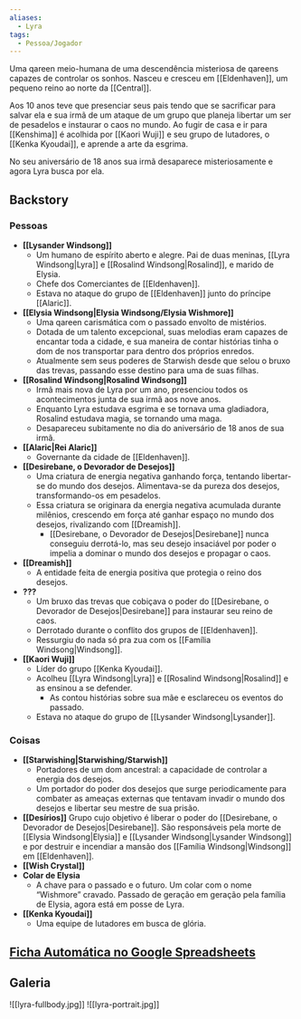 ```yaml
---
aliases:
  - Lyra
tags:
  - Pessoa/Jogador
---
```

Uma qareen meio-humana de uma descendência misteriosa de qareens capazes de controlar os sonhos. Nasceu e cresceu em [[Eldenhaven]], um pequeno reino ao norte da [[Central]].

Aos 10 anos teve que presenciar seus pais tendo que se sacrificar para salvar ela e sua irmã de um ataque de um grupo que planeja libertar um ser de pesadelos e instaurar o caos no mundo. Ao fugir de casa e ir para [[Kenshima]] é acolhida por [[Kaori Wuji]] e seu grupo de lutadores, o [[Kenka Kyoudai]], e aprende a arte da esgrima.

No seu aniversário de 18 anos sua irmã desaparece misteriosamente e agora Lyra busca por ela.

## Backstory
### Pessoas
- **[[Lysander Windsong]]**
	- Um humano de espírito aberto e alegre. Pai de duas meninas, [[Lyra Windsong|Lyra]] e [[Rosalind Windsong|Rosalind]], e marido de Elysia.
	- Chefe dos Comerciantes de [[Eldenhaven]].
	- Estava no ataque do grupo de [[Eldenhaven]] junto do príncipe [[Alaric]].
- **[[Elysia Windsong|Elysia Windsong/Elysia Wishmore]]**
	- Uma qareen carismática com o passado envolto de mistérios.
	- Dotada de um talento excepcional, suas melodias eram capazes de encantar toda a cidade, e sua maneira de contar histórias tinha o dom de nos transportar para dentro dos próprios enredos.
	- Atualmente sem seus poderes de Starwish desde que selou o bruxo das trevas, passando esse destino para uma de suas filhas.
- **[[Rosalind Windsong|Rosalind Windsong]]**
	- Irmã mais nova de Lyra por um ano, presenciou todos os acontecimentos junta de sua irmã aos nove anos.
	- Enquanto Lyra estudava esgrima e se tornava uma gladiadora, Rosalind estudava magia, se tornando uma maga.
	- Desapareceu subitamente no dia do aniversário de 18 anos de sua irmã.
- **[[Alaric|Rei Alaric]]**
	- Governante da cidade de [[Eldenhaven]].
- **[[Desirebane, o Devorador de Desejos]]**
	- Uma criatura de energia negativa ganhando força, tentando libertar-se do mundo dos desejos. Alimentava-se da pureza dos desejos, transformando-os em pesadelos.
	- Essa criatura se originara da energia negativa acumulada durante milênios, crescendo em força até ganhar espaço no mundo dos desejos, rivalizando com [[Dreamish]].
		- [[Desirebane, o Devorador de Desejos|Desirebane]] nunca conseguiu derrotá-lo, mas seu desejo insaciável por poder o impelia a dominar o mundo dos desejos e propagar o caos.
- **[[Dreamish]]**
	- A entidade feita de energia positiva que protegia o reino dos desejos.
- **???**
	- Um bruxo das trevas que cobiçava o poder do [[Desirebane, o Devorador de Desejos|Desirebane]] para instaurar seu reino de caos.
	- Derrotado durante o conflito dos grupos de [[Eldenhaven]].
	- Ressurgiu do nada só pra zua com os [[Família Windsong|Windsong]].
- **[[Kaori Wuji]]**
	- Líder do grupo [[Kenka Kyoudai]].
	- Acolheu [[Lyra Windsong|Lyra]] e [[Rosalind Windsong|Rosalind]] e as ensinou a se defender.
		- As contou histórias sobre sua mãe e esclareceu os eventos do passado.
	- Estava no ataque do grupo de [[Lysander Windsong|Lysander]].

### Coisas
- **[[Starwishing|Starwishing/Starwish]]**
	- Portadores de um dom ancestral: a capacidade de controlar a energia dos desejos.
	- Um portador do poder dos desejos que surge periodicamente para combater as ameaças externas que tentavam invadir o mundo dos desejos e libertar seu mestre de sua prisão.
- **[[Desírios]]**
	Grupo cujo objetivo é liberar o poder do [[Desirebane, o Devorador de Desejos|Desirebane]]. São responsáveis pela morte de [[Elysia Windsong|Elysia]] e [[Lysander Windsong|Lysander Windsong]] e por destruir e incendiar a mansão dos [[Família Windsong|Windsong]] em [[Eldenhaven]].
- **[[Wish Crystal]]**
- **Colar de Elysia**
	- A chave para o passado e o futuro. Um colar com o nome “Wishmore” cravado. Passado de geração em geração pela família de Elysia, agora está em posse de Lyra.
- **[[Kenka Kyoudai]]**
	- Uma equipe de lutadores em busca de glória.

## [Ficha Automática no Google Spreadsheets](https://docs.google.com/spreadsheets/d/1vJ8J6lAk8CXkqEiG_mhXqTotBcfpCafflydU-jUDAAQ/edit#gid=1711337807?usp=sharing)

## Galeria
![[lyra-fullbody.jpg]]
![[lyra-portrait.jpg]]
